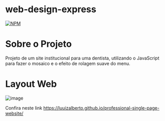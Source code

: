 # web-design-express
[![NPM](https://img.shields.io/npm/l/react)](https://github.com/luuizalberto/professional-single-page-website/blob/main/LICENSE)

# Sobre o Projeto
Projeto de um site institucional para uma dentista, utilizando o JavaScript para fazer o mosaico e o efeito de rolagem suave do menu.

# Layout Web
![image](https://github.com/luuizalberto/assets/blob/main/images/dentista_site.png)

Confira neste link https://luuizalberto.github.io/professional-single-page-website/
